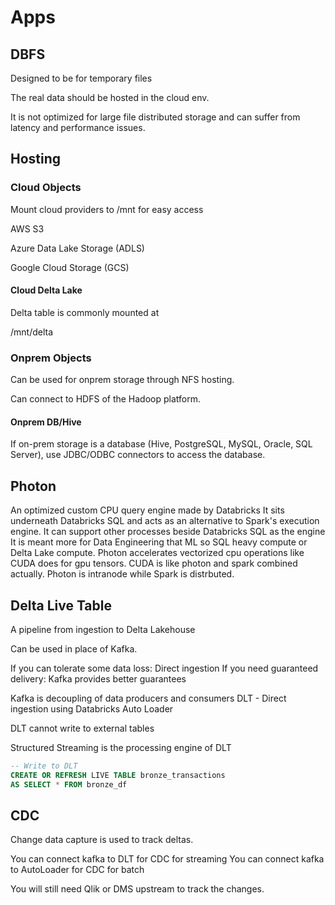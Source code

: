 # Apps

## DBFS

Designed to be for temporary files

The real data should be hosted in the cloud env.

It is not optimized for large file distributed storage and can suffer from latency and performance issues.

## Hosting

### Cloud Objects

Mount cloud providers to /mnt for easy access

AWS S3

Azure Data Lake Storage (ADLS)

Google Cloud Storage (GCS)

#### Cloud Delta Lake

Delta table is commonly mounted at

/mnt/delta

### Onprem Objects

Can be used for onprem storage through NFS hosting.

Can connect to HDFS of the Hadoop platform.

#### Onprem DB/Hive

If on-prem storage is a database (Hive, PostgreSQL, MySQL, Oracle, SQL Server), use JDBC/ODBC connectors to access the database.

## Photon

An optimized custom CPU query engine made by Databricks
It sits underneath Databricks SQL and acts as an alternative to Spark's execution engine.
It can support other processes beside Databricks SQL as the engine
It is meant more for Data Engineering that ML so SQL heavy compute or Delta Lake compute.
Photon accelerates vectorized cpu operations like CUDA does for gpu tensors.
CUDA is like photon and spark combined actually.
Photon is intranode while Spark is distrbuted.

## Delta Live Table

A pipeline from ingestion to Delta Lakehouse

Can be used in place of Kafka.

If you can tolerate some data loss: Direct ingestion
If you need guaranteed delivery: Kafka provides better guarantees

Kafka is decoupling of data producers and consumers
DLT - Direct ingestion using Databricks Auto Loader

DLT cannot write to external tables

Structured Streaming is the processing engine of DLT

```sql
-- Write to DLT
CREATE OR REFRESH LIVE TABLE bronze_transactions
AS SELECT * FROM bronze_df
```

## CDC

Change data capture is used to track deltas.

You can connect kafka to DLT for CDC for streaming
You can connect kafka to AutoLoader for CDC for batch

You will still need Qlik or DMS upstream to track the changes.
